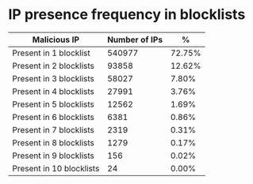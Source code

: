 # IP presence frequency in blocklists
| Malicious IP | Number of IPs | % |
|----|----|----|
| Present in 1 blocklist | 540977 | 72.75% |
| Present in 2 blocklists | 93858 | 12.62% |
| Present in 3 blocklists | 58027 | 7.80% |
| Present in 4 blocklists | 27991 | 3.76% |
| Present in 5 blocklists | 12562 | 1.69% |
| Present in 6 blocklists | 6381 | 0.86% |
| Present in 7 blocklists | 2319 | 0.31% |
| Present in 8 blocklists | 1279 | 0.17% |
| Present in 9 blocklists | 156 | 0.02% |
| Present in 10 blocklists | 24 | 0.00% |
